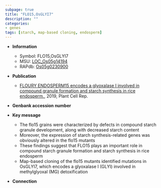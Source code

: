 ```yaml
---
subpage: true
title: "FLO15,OsGLYI7"
description: ""
categories:
- genes
tags: [starch, map-based cloning, endosperm]
---
```


* **Information**  
    + Symbol: FLO15,OsGLYI7  
    + MSU: [LOC_Os05g14194](http://rice.plantbiology.msu.edu/cgi-bin/ORF_infopage.cgi?orf=LOC_Os05g14194)  
    + RAPdb: [Os05g0230900](http://rapdb.dna.affrc.go.jp/viewer/gbrowse_details/irgsp1?name=Os05g0230900)  

* **Publication**  
    + [FLOURY ENDOSPERM15 encodes a glyoxalase I involved in compound granule formation and starch synthesis in rice endosperm.](http://www.ncbi.nlm.nih.gov/pubmed?term=FLOURY+ENDOSPERM15+encodes+a+glyoxalase+I+involved+in+compound+granule+formation+and+starch+synthesis+in+rice+endosperm.%5BTitle%5D), 2019, Plant Cell Rep.

* **Genbank accession number**  

* **Key message**  
    + The flo15 grains were characterized by defects in compound starch granule development, along with decreased starch content
    + Moreover, the expression of starch synthesis-related genes was obviously altered in the flo15 mutants
    + These findings suggest that FLO15 plays an important role in compound starch granule formation and starch synthesis in rice endosperm
    + Map-based cloning of the flo15 mutants identified mutations in OsGLYI7, which encodes a glyoxalase I (GLYI) involved in methylglyoxal (MG) detoxification

* **Connection**  



